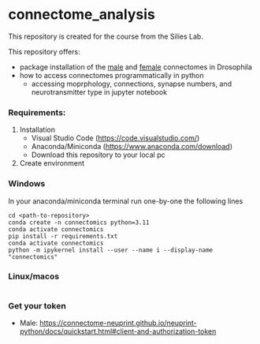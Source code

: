 # connectome_analysis
This repository is created for the course from the Silies Lab.

This repository offers:
  - package installation of the [male](https://reiserlab.github.io/male-drosophila-visual-system-connectome/) and [female](https://codex.flywire.ai/?dataset=fafb) connectomes in Drosophila
  - how to access connectomes programmatically in python
    - accessing moprphology, connections, synapse numbers, and neurotransmitter type in jupyter notebook

### Requirements:
1. Installation
    - Visual Studio Code (https://code.visualstudio.com/)
    - Anaconda/Miniconda (https://www.anaconda.com/download)
    - Download this repository to your local pc
3. Create environment
### Windows
  In your anaconda/miniconda terminal run one-by-one the following lines
```
cd <path-to-repository>
conda create -n connectomics python=3.11
conda activate connectomics
pip install -r requirements.txt
conda activate connectomics
python -m ipykernel install --user --name i --display-name "connectomics"
```
### Linux/macos
```
```
### Get your token
- Male:  https://connectome-neuprint.github.io/neuprint-python/docs/quickstart.html#client-and-authorization-token
